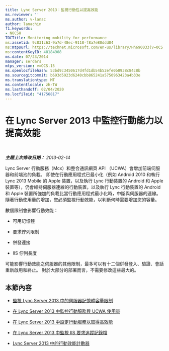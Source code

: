 ```yaml
---
title: Lync Server 2013：監視行動性以提高效能
ms.reviewer: ''
ms.author: v-lanac
author: lanachin
f1.keywords:
- NOCSH
TOCTitle: Monitoring mobility for performance
ms:assetid: 9c831c63-9a7d-48ec-9118-f8a7e80ddd04
ms:mtpsurl: https://technet.microsoft.com/en-us/library/Hh690033(v=OCS.15)
ms:contentKeyID: 48184908
ms.date: 07/23/2014
manager: serdars
mtps_version: v=OCS.15
ms.openlocfilehash: 53bd9c3450617d4fd1db54b52efe0b0938c84c8b
ms.sourcegitcommit: b693d5923d6240cbb865241a5750963423a4b33e
ms.translationtype: MT
ms.contentlocale: zh-TW
ms.lasthandoff: 02/04/2020
ms.locfileid: "41756817"
---
```

<div data-xmlns="http://www.w3.org/1999/xhtml">

<div class="topic" data-xmlns="http://www.w3.org/1999/xhtml" data-msxsl="urn:schemas-microsoft-com:xslt" data-cs="http://msdn.microsoft.com/en-us/">

<div data-asp="http://msdn2.microsoft.com/asp">

# <a name="monitoring-mobility-for-performance-in-lync-server-2013"></a>在 Lync Server 2013 中監控行動能力以提高效能

</div>

<div id="mainSection">

<div id="mainBody">

<span> </span>

_**主題上次修改日期：** 2013-02-14_

Lync Server 行動服務（Mcx）和整合通訊網頁 API （UCWA）會增加前端伺服器和前端池的負載。 即使在行動應用程式已最小化（例如 Android 2010 和執行 Lync 2013 Mobile 的 Apple 裝置，以及執行 Lync 行動裝置的 Android 和 Apple 裝置等），仍會維持伺服器連線的行動裝置，以及執行 Lync 行動裝置的 Android 和 Apple 裝置所強加的負載比當行動應用程式最小化時，中斷與伺服器的連線。 隨著行動使用量的增加，您必須監視行動效能，以判斷何時需要增加您的容量。

數個限制會影響行動效能：

  - 可用記憶體

  - 要求佇列限制

  - 併發連接

  - IIS 佇列長度

可能影響行動效能之伺服器的其他限制，最多可以有十二個併發登入、驗證、會話重新啟用和終止。 對於大部分的部署而言，不需要修改這些最大的。

<div>

## <a name="in-this-section"></a>本節內容

  - [監視 Lync Server 2013 中的伺服器記憶體容量限制](lync-server-2013-monitoring-for-server-memory-capacity-limits.md)

  - [在 Lync Server 2013 中監控行動服務與 UCWA 使用量](lync-server-2013-monitoring-mobility-service-and-ucwa-usage.md)

  - [在 Lync Server 2013 中設定行動服務以取得高效能](lync-server-2013-configuring-mobility-service-for-high-performance.md)

  - [在 Lync Server 2013 中監視 IIS 要求追蹤記錄檔](lync-server-2013-monitoring-iis-request-tracing-log-files.md)

  - [Lync Server 2013 中的行動效能計數器](lync-server-2013-mobility-performance-counters.md)

</div>

</div>

<span> </span>

</div>

</div>

</div>


